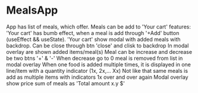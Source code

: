 # MealsApp

App has list of meals, which offer. Meals can be add to 'Your cart' 
features: 'Your cart' has bumb effect, when a meal is add through '+Add' button (useEffect && useState). 
'Your cart' show modal with added meals with backdrop. 
Can be close through btn 'close' and clisk to backdrop In modal overlay are shown added items/meal(s) Meal can be increase and decrease be two btns '+' & '-'
When decrease go to 0 meal is removed from list in modal overlay
When one food is added multiple times, it is displayed in one line/item with a quantity indicator (1x, 2x,... Xx) 
Not like that same meals is add as multiple items with indicators 1x over and over again Modal overlay show price sum of meals as 'Total amount x.y $'
